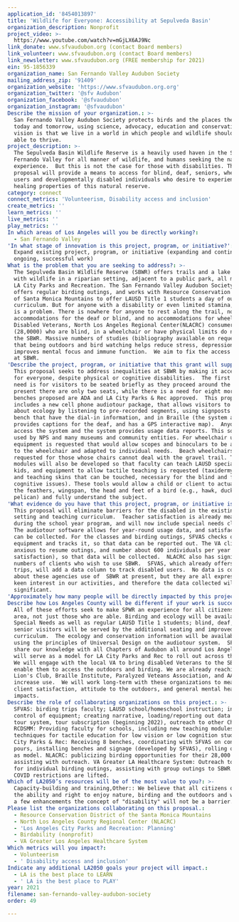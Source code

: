 ```yaml
---
application_id: '8454013897'
title: 'Wildlife for Everyone: Accessibility at Sepulveda Basin'
organization_description: Nonprofit
project_video: >-
  https://www.youtube.com/watch?v=mGjLX6AJ9Nc
link_donate: www.sfvaudubon.org (contact Board members)
link_volunteer: www.sfvaudubon.org (contact Board members)
link_newsletter: www.sfvaudubon.org (FREE membership for 2021)
ein: 95-1856339
organization_name: San Fernando Valley Audubon Society
mailing_address_zip: '91409'
organization_website: 'https://www.sfvaudubon.org.org'
organization_twitter: '@sfv Audubon'
organization_facebook: '@sfvaudubon'
organization_instagram: '@sfvaudubon'
Describe the mission of your organization.: >-
  San Fernando Valley Audubon Society protects birds and the places they need,
  today and tomorrow, using science, advocacy, education and conservation.  Our
  vision is that we live in a world in which people and wildlife should both be
  able to thrive.
project_description: >-
  The Sepulveda Basin Wildlife Reserve is a heavily used haven in the San
  Fernando Valley for all manner of wildlife, and humans seeking the nature
  experience.  But this is not the case for those with disabilities. This
  proposal will provide a means to access for blind, deaf, seniors, wheelchair
  users and developmentally disabled individuals who desire to experience the
  healing properties of this natural reserve.
category: connect
connect_metrics: 'Volunteerism, Disability access and inclusion'
create_metrics: ''
learn_metrics: ''
live_metrics: ''
play_metrics: ''
In which areas of Los Angeles will you be directly working?:
  - San Fernando Valley
'In what stage of innovation is this project, program, or initiative?': >-
  Expand existing project, program, or initiative (expanding and continuing
  ongoing, successful work)
What is the problem that you are seeking to address?: >-
  The Sepulveda Basin Wildlife Reserve (SBWR) offers trails and a lake teeming
  with wildlife in a riparian setting, adjacent to a public park, all managed by
  LA City Parks and Recreation. The San Fernando Valley Audubon Society (SFVAS)
  offers regular birding outings, and works with Resource Conservation District
  of Santa Monica Mountains to offer LAUSD Title 1 students a day of outdoor
  curriculum. But for anyone with a disability or even limited stamina, the site
  is a problem. There is nowhere for anyone to rest along the trail, no
  accommodations for the deaf or blind, and no accommodations for wheelchairs. 
  Disabled Veterans, North Los Angeles Regional Center(NLACRC) consumers
  (28,0000) who are blind, in a wheelchair or have physical limits do not use
  the SBWR. Massive numbers of studies (bibliography available on request) show
  that being outdoors and bird watching helps reduce stress, depression,
  improves mental focus and immune function.  We aim to fix the access deficits
  at SBWR.  
'Describe the project, program, or initiative that this grant will support to address the problem identified.': >-
  This proposal seeks to address inequalities at SBWR by making it accessible
  for everyone, despite physical or cognitive disabilities.  The first basic
  need is for visitors to be seated briefly as they proceed around the lake. At
  present there are only two seats, while there is a need for eight more.  The
  benches proposed are ADA and LA City Parks & Rec approved.  This proposal also
  includes a new cell phone audiotour package, that allows visitors to learn
  about ecology by listening to pre-recorded segments, using signposts at each
  bench that have the dial-in information, and in Braille (the system also
  provides captions for the deaf, and has a GPS interactive map).  Anyone can
  access the system and the system provides usage data reports. This software is
  used by NPS and many museums and community entities. For wheelchair users,
  equipment is requested that would allow scopes and binoculars to be attached
  to the wheelchair and adapted to individual needs.  Beach wheelchairs are also
  requested for those whose chairs cannot deal with the gravel trail. Teaching
  modules will also be developed so that faculty can teach LAUSD special needs
  kids, and equipment to allow tactile teaching is requested (taxidermy birds
  and teaching skins that can be touched, necessary for the blind and for
  cognitive issues). These tools would allow a child or client to actually touch
  the feathers, wingspan, the head and feet of a bird (e.g., hawk, duck,
  pelican) and fully understand the subject.
'What evidence do you have that this project, program, or initiative is or will be successful, and how will you define and measure success?': >-
  This proposal will eliminate barriers for the disabled in the existing SBWR
  setting and teaching curriculum.  Teacher satisfaction is already measured
  during the school year program, and will now include special needs classes. 
  The audiotour software allows for year-round usage data, and satisfaction data
  can be collected. For the classes and birding outings, SFVAS checks out
  equipment and tracks it, so that data can be reported out. The VA clinics are
  anxious to resume outings, and number about 600 individuals per year (with
  satisfaction), so that data will be collected.  NLACRC also has significant
  numbers of clients who wish to use SBWR.  SFVAS, which already offers birding
  trips, will add a data column to track disabled users.  No data is collected
  about these agencies use of  SBWR at present, but they are all expressing a
  keen interest in our activities, and therefore the data collected will be
  significant.
'Approximately how many people will be directly impacted by this project, program, or initiative?': '75'
Describe how Los Angeles County will be different if your work is successful.: >-
  All of these efforts seek to make SPWR an experience for all citizens in our
  area, not just those who are able. Birding and ecology will be available to
  Special Needs as well as regular LAUSD Title 1 students; blind, deaf, and
  senior visitors will be served by the additional seating and improved 
  curriculum.  The ecology and conservation information will be available to all
  using the principles of Universal Design on the audiotour system.  SFVAS will
  share our knowledge with all Chapters of Audubon all around Los Angeles, and
  will serve as a model for LA City Parks and Rec to roll out across the City.
  We will engage with the local VA to bring disabled Veterans to the SBWR and
  enable them to access the outdoors and birding. We are already reaching to
  Lion's Club, Braille Institute, Paralyzed Veteans Association, and AARP, to
  increase use.  We will work long-term with these organizations to measure
  client satisfaction, attitude to the outdoors, and general mental health
  impacts.
Describe the role of collaborating organizations on this project.: >-
  SFVAS: birding trips faculty; LAUSD school/homeschool instruction; inventory
  control of equipment; creating narrative, loading/reporting out data of audio
  tour system, tour subscription (beginning 2022), outreach to other Chapters.
  RCDSMM: Providing faculty for schools, including new teaching modules, and
  techniques for tactile education for low vision or low cognition students. LA
  City Parks & Rec: Receiving 8 benches, coordinating with SFVAS on concrete
  pours, installing benches and signage (developed by SFVAS), rolling out SBWR
  as model. NLACRC: publicizing birding opportunities for their 28,000 clients,
  assisting with outreach. VA Greater LA Healthcare System: Outreach to Veterans
  for individual birding outings, assisting with group outings to SBWR once
  COVID restrictions are lifted.
Which of LA2050’s resources will be of the most value to you?: >-
  Capacity-building and training,Other:: We believe that all citizens of LA have
  the ability and right to enjoy nature, birding and the outdoors and with just
  a few enhancements the concept of "disability" will not be a barrier.
Please list the organizations collaborating on this proposal.:
  - Resource Conservation District of the Santa Monica Mountains
  - North Los Angeles County Regional Center (NLACRC)
  - 'Los Angeles City Parks and Recreation: Planning'
  - Birdability (nonprofit)
  - VA Greater Los Angeles Healthcare System
Which metrics will you impact?:
  - Volunteerism
  - ' Disability access and inclusion'
Indicate any additional LA2050 goals your project will impact.:
  - LA is the best place to LEARN
  - ' LA is the best place to PLAY'
year: 2021
filename: san-fernando-valley-audubon-society
order: 49

---
```

